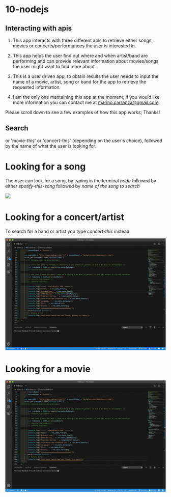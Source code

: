# **10-nodejs**
## Interacting with apis

1.  This app interacts with three different apis to retrieve either songs, movies or concerts/performances the user is interested in.

2.  This app helps the user find out where and when artist/band are performing and can provide relevant information about movies/songs the user might want to find more about.

3.  This is a user driven app, to obtain results the user needs to input the name of a movie, artist, song or band for the app to retrieve the requested information.

4.  I am the only one mantaining this app at the moment; if you would like more information you can contact me at marino.carranza@gmail.com.

Please scroll down to see a few examples of how this app works;  Thanks!

## **Search**

 or 'movie-this' or 'concert-this' (depending on the user's choice), followed by the name of what the user is looking for.


# **Looking for a song**
The user can look for a song, by typing in the terminal *node* followed by either *spotify-this-song* followed by *name of the song to search*

<img src="assets/spotify-this-song.gif">

# **Looking for a concert/artist**
To search for a band or artist you type *concert-this* instead.

<img src="assets/concert-this.gif">

# **Looking for a movie**

<img src="assets/movie-this.gif">

